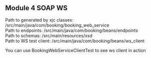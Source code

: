 ## Module 4 SOAP WS

Path to generated by xjc classes: /src/main/java/com/booking/booking_web_service <br />
Path to endpoints: /src/main/java/com/booking/beans/endpoints  <br />
Path to schemas: /src/main/resources/xsd <br />
Path to WS test client: /src/main/java/com/booking/beans/ws_client  <br />

You can use BookingWebServiceClientTest to see ws client in action